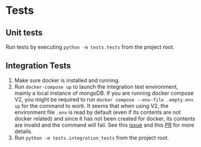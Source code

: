 # Tests

## Unit tests

Run tests by executing `python -m tests.tests` from the project root.

## Integration Tests

1. Make sure docker is installed and running.
2. Run `docker-compose up` to launch the integration test environment, mainly a local instance of mongoDB. If you are running docker compose V2, you might be required to run `docker compose --env-file .empty.env up` for the command to work. It seems that when using V2, the environment file `.env` is read by default (even if its contents are not docker related) and since it has not been created for docker, its contents are invalid and the command will fail. See this [issue](https://github.com/docker/compose/issues/6741) and this [PR](https://github.com/docker/compose/pull/6850) for more details.
3. Run `python -m tests.integration_tests` from the project root.